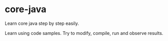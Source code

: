 # core-java
Learn core java step by step easily.

Learn using code samples.
Try to modify, compile, run and observe results.
